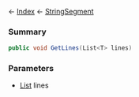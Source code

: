 ← [Index](Api-Index) ← [StringSegment](VRage.Game.ModAPI.Ingame.Utilities.StringSegment)

### Summary

```csharp
public void GetLines(List<T> lines)
```

### Parameters

* [List<T>](System.Collections.Generic.List`1) lines
